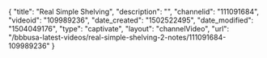 {
    "title": "Real Simple Shelving",
    "description": "",
    "channelid": "111091684",
    "videoid": "109989236",
    "date_created": "1502522495",
    "date_modified": "1504049176",
    "type": "captivate",
    "layout": "channelVideo",
    "url": "\/bbbusa-latest-videos\/real-simple-shelving-2-notes\/111091684-109989236"
}